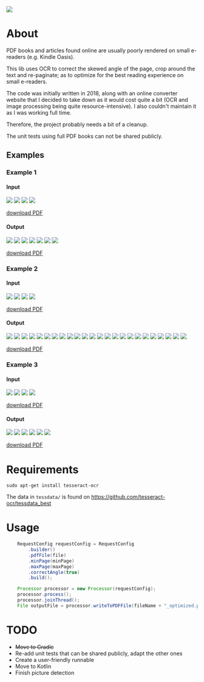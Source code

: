 <a href="https://paypal.me/benckx/2">
<img src="https://img.shields.io/badge/Donate-PayPal-green.svg"/>
</a>

# About

PDF books and articles found online are usually poorly rendered on small e-readers (e.g. Kindle Oasis).

This lib uses OCR to correct the skewed angle of the page, crop around the text and re-paginate; as to optimize
for the best reading experience on small e-readers.

The code was initially written in 2018, along with an online converter website that I decided to take down as it would
cost quite a bit (OCR and image processing being quite resource-intensive). I also couldn't maintain it as I was working
full time.

Therefore, the project probably needs a bit of a cleanup.

The unit tests using full PDF books can not be shared publicly.

## Examples

### Example 1

#### Input

<p float="left">
    <img src="thumbs/baudrillard_input_page_1.jpg"/>
    <img src="thumbs/baudrillard_input_page_2.jpg"/>
    <img src="thumbs/baudrillard_input_page_3.jpg"/>
    <img src="thumbs/baudrillard_input_page_4.jpg"/>
</p>

[download PDF](thumbs/baudrillard_extract.pdf)

#### Output

<p float="left">
    <img src="thumbs/baudrillard_output_page_1.jpg"/>
    <img src="thumbs/baudrillard_output_page_2.jpg"/>
    <img src="thumbs/baudrillard_output_page_3.jpg"/>
    <img src="thumbs/baudrillard_output_page_4.jpg"/>
    <img src="thumbs/baudrillard_output_page_5.jpg"/>
    <img src="thumbs/baudrillard_output_page_6.jpg"/>
    <img src="thumbs/baudrillard_output_page_7.jpg"/>
</p>

[download PDF](thumbs/baudrillard_output.pdf)

### Example 2

#### Input

<p float="left">
    <img src="thumbs/edinburgh_input_page_1.jpg"/>
    <img src="thumbs/edinburgh_input_page_2.jpg"/>
    <img src="thumbs/edinburgh_input_page_3.jpg"/>
    <img src="thumbs/edinburgh_input_page_4.jpg"/>
</p>

[download PDF](thumbs/edinburgh_extract.pdf)

#### Output

<p float="left">
    <img src="thumbs/edinburgh_output_page_1.jpg"/>
    <img src="thumbs/edinburgh_output_page_2.jpg"/>
    <img src="thumbs/edinburgh_output_page_3.jpg"/>
    <img src="thumbs/edinburgh_output_page_4.jpg"/>
    <img src="thumbs/edinburgh_output_page_5.jpg"/>
    <img src="thumbs/edinburgh_output_page_6.jpg"/>
    <img src="thumbs/edinburgh_output_page_7.jpg"/>
    <img src="thumbs/edinburgh_output_page_8.jpg"/>
    <img src="thumbs/edinburgh_output_page_9.jpg"/>
    <img src="thumbs/edinburgh_output_page_10.jpg"/>
    <img src="thumbs/edinburgh_output_page_11.jpg"/>
    <img src="thumbs/edinburgh_output_page_12.jpg"/>
    <img src="thumbs/edinburgh_output_page_13.jpg"/>
    <img src="thumbs/edinburgh_output_page_14.jpg"/>
    <img src="thumbs/edinburgh_output_page_15.jpg"/>
    <img src="thumbs/edinburgh_output_page_16.jpg"/>
    <img src="thumbs/edinburgh_output_page_17.jpg"/>
    <img src="thumbs/edinburgh_output_page_18.jpg"/>
    <img src="thumbs/edinburgh_output_page_19.jpg"/>
    <img src="thumbs/edinburgh_output_page_20.jpg"/>
    <img src="thumbs/edinburgh_output_page_21.jpg"/>
    <img src="thumbs/edinburgh_output_page_22.jpg"/>
    <img src="thumbs/edinburgh_output_page_23.jpg"/>
    <img src="thumbs/edinburgh_output_page_24.jpg"/>
</p>

[download PDF](thumbs/edinburgh_output.pdf)

### Example 3

#### Input

<p float="left">
    <img src="thumbs/ellul_input_page_1.jpg"/>
    <img src="thumbs/ellul_input_page_2.jpg"/>
    <img src="thumbs/ellul_input_page_3.jpg"/>
    <img src="thumbs/ellul_input_page_4.jpg"/>
</p>

[download PDF](thumbs/ellul_extract.pdf)

#### Output

<p float="left">
    <img src="thumbs/ellul_output_page_1.jpg"/>
    <img src="thumbs/ellul_output_page_2.jpg"/>
    <img src="thumbs/ellul_output_page_3.jpg"/>
    <img src="thumbs/ellul_output_page_4.jpg"/>
    <img src="thumbs/ellul_output_page_5.jpg"/>
    <img src="thumbs/ellul_output_page_6.jpg"/>
</p>

[download PDF](thumbs/ellul_output.pdf)

# Requirements

```shell
sudo apt-get install tesseract-ocr
```

The data in `tessdata/` is found on https://github.com/tesseract-ocr/tessdata_best

# Usage

```java
    RequestConfig requestConfig = RequestConfig
        .builder()
        .pdfFile(file)
        .minPage(minPage)
        .maxPage(maxPage)
        .correctAngle(true)
        .build();

    Processor processor = new Processor(requestConfig);
    processor.process();
    processor.joinThread();
    File outputFile = processor.writeToPDFFile(fileName + "_optimized.pdf");
```

# TODO

* ~~Move to Gradle~~
* Re-add unit tests that can be shared publicly, adapt the other ones
* Create a user-friendly runnable
* Move to Kotlin
* Finish picture detection
